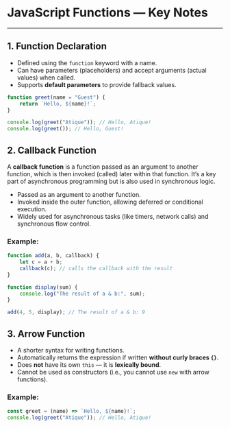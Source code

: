 # JavaScript Functions — Key Notes

---

## 1. Function Declaration

-   Defined using the `function` keyword with a name.
-   Can have parameters (placeholders) and accept arguments (actual values) when called.
-   Supports **default parameters** to provide fallback values.

```js
function greet(name = "Guest") {
    return `Hello, ${name}!`;
}

console.log(greet("Atique")); // Hello, Atique!
console.log(greet()); // Hello, Guest!
```

## 2. Callback Function

A **callback function** is a function passed as an argument to another function, which is then invoked (called) later within that function. It’s a key part of asynchronous programming but is also used in synchronous logic.

-   Passed as an argument to another function.
-   Invoked inside the outer function, allowing deferred or conditional execution.
-   Widely used for asynchronous tasks (like timers, network calls) and synchronous flow control.

### Example:

```js
function add(a, b, callback) {
    let c = a + b;
    callback(c); // calls the callback with the result
}

function display(sum) {
    console.log("The result of a & b:", sum);
}

add(4, 5, display); // The result of a & b: 9
```

## 3. Arrow Function

-   A shorter syntax for writing functions.
-   Automatically returns the expression if written **without curly braces `{}`**.
-   Does **not** have its own `this` — it is **lexically bound**.
-   Cannot be used as constructors (i.e., you cannot use `new` with arrow functions).

### Example:

```js
const greet = (name) => `Hello, ${name}!`;
console.log(greet("Atique")); // Hello, Atique!
```
